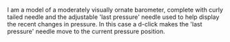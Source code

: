 I am a model of a moderately visually ornate barometer, complete with curly tailed needle and the adjustable 'last pressure' needle used to help display the recent changes in pressure. In this case a d-click makes the 'last pressure' needle move to the current pressure position.

